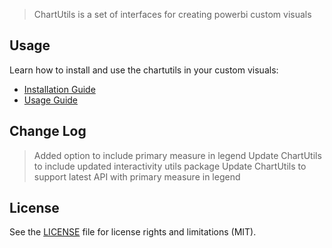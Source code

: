 > ChartUtils is a set of interfaces for creating powerbi custom visuals

## Usage
Learn how to install and use the chartutils in your custom visuals:
* [Installation Guide](https://github.com/MAQ-Software-Solutions/PowerBI-visuals-NPM/tree/master/maq-visuals-legend-chartutils/docs/usage/installation-guide.md)
* [Usage Guide](https://github.com/MAQ-Software-Solutions/PowerBI-visuals-NPM/tree/master/maq-visuals-legend-chartutils/docs/usage/usage-guide.md)

## Change Log
> Added option to include primary measure in legend
> Update ChartUtils to include updated interactivity utils package
> Update ChartUtils to support latest API with primary measure in legend

## License
See the [LICENSE](./LICENSE) file for license rights and limitations (MIT).
